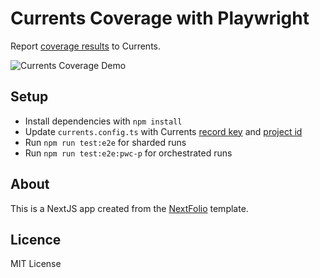 # Currents Coverage with Playwright

Report [coverage results](https://docs.currents.dev/guides/coverage) to Currents.

![Currents Coverage Demo](https://docs.currents.dev/~gitbook/image?url=https%3A%2F%2F3745692499-files.gitbook.io%2F%7E%2Ffiles%2Fv0%2Fb%2Fgitbook-x-prod.appspot.com%2Fo%2Fspaces%252FqmFDEiUa9mr11LUlxDnt%252Fuploads%252FyZRU4fhHAhY4XcT7KgAL%252Fcurrents-2023-09-13-12.16.07.gif%3Falt%3Dmedia%26token%3D4f54d50a-e1af-4ba9-85e3-8c79592ebd7c&width=768&dpr=1&quality=100&sign=710fa6da&sv=1)

## Setup

- Install dependencies with `npm install`
- Update `currents.config.ts` with Currents [record key](https://docs.currents.dev/guides/record-key) and [project id](https://docs.currents.dev/dashboard/projects/project-settings)
- Run `npm run test:e2e` for sharded runs
- Run `npm run test:e2e:pwc-p` for orchestrated runs

## About

This is a NextJS app created from the [NextFolio](https://vercel.com/templates/next.js/nextfolio-a-simple-next-js-portfolio) template.

## Licence

MIT License
